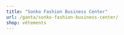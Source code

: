 ```yaml
---
title: "Sonko Fashion Business Center"
url: /ganta/sonko-fashion-business-center/
shop: vêtements
---
```

